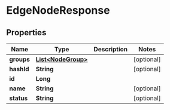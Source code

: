 

# EdgeNodeResponse


## Properties

| Name | Type | Description | Notes |
|------------ | ------------- | ------------- | -------------|
|**groups** | [**List&lt;NodeGroup&gt;**](NodeGroup.md) |  |  [optional] |
|**hashId** | **String** |  |  [optional] |
|**id** | **Long** |  |  |
|**name** | **String** |  |  [optional] |
|**status** | **String** |  |  [optional] |



